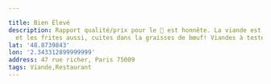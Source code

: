 ```yaml
---

title: Bien Élevé
description: Rapport qualité/prix pour le 🍔 est honnête. La viande est excellente
  et les frites aussi, cuites dans la graisses de bœuf! Viandes à tester
lat: '48.8739843'
lon: '2.343312899999999'
address: 47 rue richer, Paris 75009
tags: Viande,Restaurant
---
```

